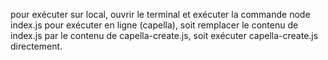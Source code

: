 pour exécuter sur local, ouvrir le terminal et exécuter la commande node index.js
pour exécuter en ligne (capella), soit remplacer le contenu de index.js par le contenu de capella-create.js, soit exécuter capella-create.js  directement.